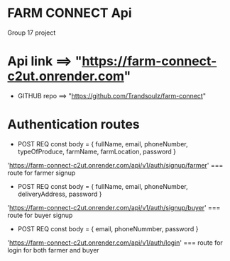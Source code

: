 # FARM CONNECT Api
Group 17 project

# Api link ==> "https://farm-connect-c2ut.onrender.com"
* GITHUB repo ==> "https://github.com/Trandsoulz/farm-connect"

# Authentication routes

* POST REQ 
const body = { fullName, email, phoneNumber, typeOfProduce, farmName, farmLocation, password }

'https://farm-connect-c2ut.onrender.com/api/v1/auth/signup/farmer' ===  route for farmer signup


* POST REQ 
const body = { fullName, email, phoneNumber, deliveryAddress, password }

'https://farm-connect-c2ut.onrender.com/api/v1/auth/signup/buyer' ===  route for buyer signup

* POST REQ 
const body = { email, phoneNummber, password }

'https://farm-connect-c2ut.onrender.com/api/v1/auth/login' ===  route for login for both farmer and buyer
